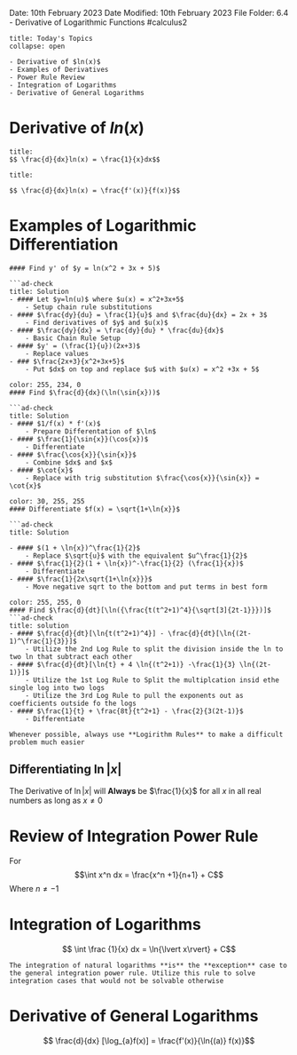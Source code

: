Date: 10th February 2023
Date Modified: 10th February 2023
File Folder: 6.4 - Derivative of Logarithmic Functions
#calculus2 

```ad-abstract
title: Today's Topics
collapse: open

- Derivative of $ln(x)$
- Examples of Derivatives
- Power Rule Review
- Integration of Logarithms
- Derivative of General Logarithms

```

# Derivative of $ln(x)$

```ad-important
title: 
$$ \frac{d}{dx}ln(x) = \frac{1}{x}dx$$
```

```ad-warning
title:

$$ \frac{d}{dx}ln(x) = \frac{f'(x)}{f(x)}$$
```

# Examples of Logarithmic Differentiation

```ad-question
#### Find y' of $y = ln(x^2 + 3x + 5)$

```ad-check
title: Solution
- #### Let $y=ln(u)$ where $u(x) = x^2+3x+5$
	- Setup chain rule substitutions
- #### $\frac{dy}{du} = \frac{1}{u}$ and $\frac{du}{dx} = 2x + 3$
	- Find derivatives of $y$ and $u(x)$
- #### $\frac{dy}{dx} = \frac{dy}{du} * \frac{du}{dx}$
	- Basic Chain Rule Setup
- #### $y' = (\frac{1}{u})(2x+3)$
	- Replace values
- ### $\frac{2x+3}{x^2+3x+5}$
	- Put $dx$ on top and replace $u$ with $u(x) = x^2 +3x + 5$ 
```

```ad-question
color: 255, 234, 0
#### Find $\frac{d}{dx}(\ln(\sin{x}))$

```ad-check
title: Solution
- #### $1/f(x) * f'(x)$
	- Prepare Differentation of $\ln$
- #### $\frac{1}{\sin{x}}(\cos{x})$
	- Differentiate
- #### $\frac{\cos{x}}{\sin{x}}$
	- Combine $dx$ and $x$
- #### $\cot{x}$
	- Replace with trig substitution $\frac{\cos{x}}{\sin{x}} = \cot{x}$
```

```ad-question
color: 30, 255, 255
#### Differentiate $f(x) = \sqrt{1+\ln{x}}$

```ad-check
title: Solution

- #### $(1 + \ln{x})^\frac{1}{2}$
	- Replace $\sqrt{u}$ with the equivalent $u^\frac{1}{2}$ 
- #### $\frac{1}{2}(1 + \ln{x})^-\frac{1}{2} (\frac{1}{x})$
	- Differentiate
- #### $\frac{1}{2x\sqrt{1+\ln{x}}}$
	- Move negative sqrt to the bottom and put terms in best form
```

```ad-question
color: 255, 255, 0
#### Find $\frac{d}{dt}[\ln({\frac{t(t^2+1)^4}{\sqrt[3]{2t-1}}})]$
```ad-check
title: solution
- #### $\frac{d}{dt}[\ln{t(t^2+1)^4}] - \frac{d}{dt}[\ln{(2t-1)^\frac{1}{3}}]$
	- Utilize the 2nd Log Rule to split the division inside the ln to two ln that subtract each other
- #### $\frac{d}{dt}[\ln{t} + 4 \ln{(t^2+1)} -\frac{1}{3} \ln{(2t-1)}]$
	- Utilize the 1st Log Rule to Split the multiplcation insid ethe single log into two logs
	- Utilize the 3rd Log Rule to pull the exponents out as coefficients outside fo the logs
- #### $\frac{1}{t} + \frac{8t}{t^2+1} - \frac{2}{3(2t-1)}$
	- Differentiate
```


```ad-important
Whenever possible, always use **Logirithm Rules** to make a difficult problem much easier
```

## Differentiating $\ln{\lvert{x}\rvert}$

The Derivative of $\ln{\lvert{x}\rvert}$ will **Always** be $\frac{1}{x}$ for all $x$ in all real numbers as long as $x \ne 0$

# Review of Integration Power Rule

For $$\int x^n dx = \frac{x^n +1}{n+1} + C$$ Where $n \ne -1$

# Integration of Logarithms

$$ \int \frac {1}{x} dx = \ln{\lvert x\rvert} + C$$

```ad-important
The integration of natural logarithms **is** the **exception** case to the general integration power rule. Utilize this rule to solve integration cases that would not be solvable otherwise
```

# Derivative of General Logarithms

$$ \frac{d}{dx} [\log_{a}f(x)] = \frac{f'(x)}{\ln{(a)} f(x)}$$





